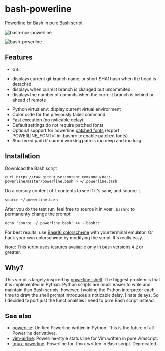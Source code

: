 # bash-powerline

Powerline for Bash in pure Bash script.

![bash-non-powerline](https://raw.githubusercontent.com/undu/bash-powerline/master/screenshots/default.png)

![bash-powerline](https://raw.githubusercontent.com/undu/bash-powerline/master/screenshots/patched.png)

## Features

* Git:
 - displays current git branch name, or short SHA1 hash when the head is detached.
 - displays when current branch is changed but uncommited.
 - displays the number of commits when the current branch is behind or ahead of remote
* Python virtualenv: display current virtual environment
* Color code for the previously failed command
* Fast execution (no noticable delay)
* Default settings do not require patched fonts
* Optional support for powerline [patched fonts](https://github.com/powerline/fonts)
  (export POWERLINE\_FONT=1 in .bashrc to enable patched fonts)
* Shortened path if current working path is too deep and too long

## Installation

Download the Bash script

    curl https://raw.githubusercontent.com/undu/bash-powerline/master/powerline.bash > ~/.powerline.bash

Do a cursory content of it contents to see if it's sane, and source it.

    source ~/.powerline.bash

After you do the test run, feel free to source it in your `.bashrc` to permanently change the prompt:

    echo 'source ~/.powerline.bash' >> ~.bashrc

For best results, use [Base16
colorscheme](http://chriskempson.github.io/base16/) with your terminal
emulator. Or hack your own colorscheme by modifying the script. It's really
easy.

Note: This script uses features available only in bash versions 4.2 or greater.

## Why?

This script is largely inspired by
[powerline-shell](https://github.com/milkbikis/powerline-shell). The biggest
problem is that it is implemented in Python. Python scripts are much easier to
write and maintain than Bash scripts, however, invoking the Python interpreter
each time to draw the shell prompt introduces a noticable delay. I hate delays.
So I decided to port just the functionalities I need to pure Bash script instead.

## See also
* [powerline](https://github.com/Lokaltog/powerline): Unified Powerline
  written in Python. This is the future of all Powerline derivatives.
* [vim-airline](https://github.com/vim-airline/vim-airline): Powerline-style status line
  for Vim written in pure Vimscript.
* [tmux-powerline](https://github.com/erikw/tmux-powerline): Powerline for Tmux
  written in Bash script. Deprecated.

